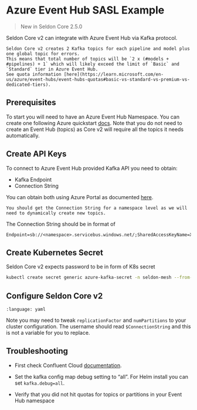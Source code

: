 # Azure Event Hub SASL Example

> New in Seldon Core 2.5.0

Seldon Core v2 can integrate with Azure Event Hub via Kafka protocol.

```{warning}
Seldon Core v2 creates 2 Kafka topics for each pipeline and model plus one global topic for errors.
This means that total number of topics will be `2 x (#models + #pipelines) + 1` which will likely exceed the limit of `Basic` and `Standard` tier in Azure Event Hub.
See quota information [here](https://learn.microsoft.com/en-us/azure/event-hubs/event-hubs-quotas#basic-vs-standard-vs-premium-vs-dedicated-tiers).
```

## Prerequisites

To start you will need to have an Azure Event Hub Namespace.
You can create one following Azure quickstart [docs](https://learn.microsoft.com/en-gb/azure/event-hubs/event-hubs-create).
Note that you do not need to create an Event Hub (topics) as Core v2 will require all the topics it needs automatically.

## Create API Keys

To connect to Azure Event Hub provided Kafka API you need to obtain:
- Kafka Endpoint
- Connection String

You can obtain both using Azure Portal as documented [here](https://learn.microsoft.com/en-us/azure/event-hubs/event-hubs-get-connection-string?utm_source=pocket_saves#connection-string-for-a-namespace).

```{note}
You should get the Connection String for a namespace level as we will need to dynamically create new topics.
```

The Connection String should be in format of
```
Endpoint=sb://<namespace>.servicebus.windows.net/;SharedAccessKeyName=XXXXXX;SharedAccessKey=XXXXXX
```

## Create Kubernetes Secret

Seldon Core v2 expects password to be in form of K8s secret
```bash
kubectl create secret generic azure-kafka-secret -n seldon-mesh --from-literal password="Endpoint=sb://<namespace>.servicebus.windows.net/;SharedAccessKeyName=XXXXXX;SharedAccessKey=XXXXXX"
```

## Configure Seldon Core v2

```{literalinclude} ../../../../../../k8s/samples/values-azure-event-hub-sasl.yaml.tmpl
:language: yaml
```

Note you may need to tweak `replicationFactor` and `numPartitions` to your cluster configuration. The username should read `$ConnectionString` and this is not a variable for you to replace.

## Troubleshooting

- First check Confluent Cloud [documentation](https://docs.confluent.io/cloud/current/overview.html).

- Set the kafka config map debug setting to “all”. For Helm install you can set `kafka.debug=all`.

- Verify that you did not hit quotas for topics or partitions in your Event Hub namespace

